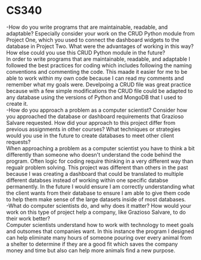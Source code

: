 # CS340
-How do you write programs that are maintainable, readable, and adaptable? Especially consider your work on the CRUD Python module from Project One, which you used to connect the dashboard widgets to the database in Project Two. What were the advantages of working in this way? How else could you use this CRUD Python module in the future?\
In order to write programs that are maintainable, readable, and adaptable I followed the best practices for coding which includes following the naming conventions and commenting the code. This maade it easier for me to be able to work within my own code because I can read my comments and remember what my goals were. Develpoing a CRUD file was great practice because with a few simple modifications the CRUD file could be adapted to any database using the versions of Python and MongoDB that I used to create it.\
-How do you approach a problem as a computer scientist? Consider how you approached the database or dashboard requirements that Grazioso Salvare requested. How did your approach to this project differ from previous assignments in other courses? What techniques or strategies would you use in the future to create databases to meet other client requests?\
When approaching a problem as a computer scientist you have to think a bit differently than someone who doesn't understand the code behind the program. Often logic for coding require thinking in a very different way than regualr problem solving. This project was different than others in the past because I was creating a dashboard that could be translated to multiple different databses instead of working within one specific databse permanently. In the future I would ensure I am correctly understanding what the client wants from their database to ensure I am able to give them code to help them make sense of the large datasets inside of most databases.\
-What do computer scientists do, and why does it matter? How would your work on this type of project help a company, like Grazioso Salvare, to do their work better?\
Computer scientists understand how to work with technology to meet goals and outsomes that companies want. In this instance the program I designed can help eliminate many hours of someone pouring over every animal from a shelter to determine if they are a good fit which saves the company money and time but also can help more animals find a new purpose.
